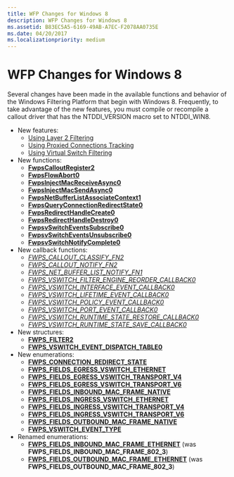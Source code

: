 ```yaml
---
title: WFP Changes for Windows 8
description: WFP Changes for Windows 8
ms.assetid: B83EC5A5-6169-49AB-A7EC-F2078AA0735E
ms.date: 04/20/2017
ms.localizationpriority: medium
---
```


# WFP Changes for Windows 8


Several changes have been made in the available functions and behavior of the Windows Filtering Platform that begin with Windows 8. Frequently, to take advantage of the new features, you must compile or recompile a callout driver that has the NTDDI\_VERSION macro set to NTDDI\_WIN8.

-   New features:
    - [Using Layer 2 Filtering](using-layer-2-filtering.md)
    - [Using Proxied Connections Tracking](using-proxied-connections-tracking.md)
    - [Using Virtual Switch Filtering](using-virtual-switch-filtering.md)
-   New functions:
    - [**FwpsCalloutRegister2**](https://docs.microsoft.com/windows-hardware/drivers/ddi/content/fwpsk/nf-fwpsk-fwpscalloutregister2)
    - [**FwpsFlowAbort0**](https://docs.microsoft.com/windows-hardware/drivers/ddi/content/fwpsk/nf-fwpsk-fwpsflowabort0)
    - [**FwpsInjectMacReceiveAsync0**](https://docs.microsoft.com/windows-hardware/drivers/ddi/content/fwpsk/nf-fwpsk-fwpsinjectmacreceiveasync0)
    - [**FwpsInjectMacSendAsync0**](https://docs.microsoft.com/windows-hardware/drivers/ddi/content/fwpsk/nf-fwpsk-fwpsinjectmacsendasync0)
    - [**FwpsNetBufferListAssociateContext1**](https://docs.microsoft.com/windows-hardware/drivers/ddi/content/fwpsk/nf-fwpsk-fwpsnetbufferlistassociatecontext1)
    - [**FwpsQueryConnectionRedirectState0**](https://docs.microsoft.com/windows-hardware/drivers/ddi/content/fwpsk/nf-fwpsk-fwpsqueryconnectionredirectstate0)
    - [**FwpsRedirectHandleCreate0**](https://docs.microsoft.com/windows-hardware/drivers/ddi/content/fwpsk/nf-fwpsk-fwpsredirecthandlecreate0)
    - [**FwpsRedirectHandleDestroy0**](https://docs.microsoft.com/windows-hardware/drivers/ddi/content/fwpsk/nf-fwpsk-fwpsredirecthandledestroy0)
    - [**FwpsvSwitchEventsSubscribe0**](https://docs.microsoft.com/windows-hardware/drivers/ddi/content/fwpsk/nf-fwpsk-fwpsvswitcheventssubscribe0)
    - [**FwpsvSwitchEventsUnsubscribe0**](https://docs.microsoft.com/windows-hardware/drivers/ddi/content/fwpsk/nf-fwpsk-fwpsvswitcheventsunsubscribe0)
    - [**FwpsvSwitchNotifyComplete0**](https://docs.microsoft.com/windows-hardware/drivers/ddi/content/fwpsk/nf-fwpsk-fwpsvswitchnotifycomplete0)
-   New callback functions:
    - [*FWPS\_CALLOUT\_CLASSIFY\_FN2*](https://docs.microsoft.com/windows-hardware/drivers/ddi/content/fwpsk/nc-fwpsk-fwps_callout_classify_fn2)
    - [*FWPS\_CALLOUT\_NOTIFY\_FN2*](https://docs.microsoft.com/windows-hardware/drivers/ddi/content/fwpsk/nc-fwpsk-fwps_callout_notify_fn2)
    - [*FWPS\_NET\_BUFFER\_LIST\_NOTIFY\_FN1*](https://docs.microsoft.com/windows-hardware/drivers/ddi/content/fwpsk/nc-fwpsk-fwps_net_buffer_list_notify_fn1)
    - [*FWPS\_VSWITCH\_FILTER\_ENGINE\_REORDER\_CALLBACK0*](https://docs.microsoft.com/windows-hardware/drivers/ddi/content/fwpsk/nc-fwpsk-fwps_vswitch_filter_engine_reorder_callback0)
    - [*FWPS\_VSWITCH\_INTERFACE\_EVENT\_CALLBACK0*](https://docs.microsoft.com/windows-hardware/drivers/ddi/content/fwpsk/nc-fwpsk-fwps_vswitch_interface_event_callback0)
    - [*FWPS\_VSWITCH\_LIFETIME\_EVENT\_CALLBACK0*](https://docs.microsoft.com/windows-hardware/drivers/ddi/content/fwpsk/nc-fwpsk-fwps_vswitch_lifetime_event_callback0)
    - [*FWPS\_VSWITCH\_POLICY\_EVENT\_CALLBACK0*](https://docs.microsoft.com/windows-hardware/drivers/ddi/content/fwpsk/nc-fwpsk-fwps_vswitch_policy_event_callback0)
    - [*FWPS\_VSWITCH\_PORT\_EVENT\_CALLBACK0*](https://docs.microsoft.com/windows-hardware/drivers/ddi/content/fwpsk/nc-fwpsk-fwps_vswitch_port_event_callback0)
    - [*FWPS\_VSWITCH\_RUNTIME\_STATE\_RESTORE\_CALLBACK0*](https://docs.microsoft.com/windows-hardware/drivers/ddi/content/fwpsk/nc-fwpsk-fwps_vswitch_runtime_state_restore_callback0)
    - [*FWPS\_VSWITCH\_RUNTIME\_STATE\_SAVE\_CALLBACK0*](https://docs.microsoft.com/windows-hardware/drivers/ddi/content/fwpsk/nc-fwpsk-fwps_vswitch_runtime_state_save_callback0)
-   New structures:
    - [**FWPS\_FILTER2**](https://docs.microsoft.com/windows/desktop/api/fwpstypes/ns-fwpstypes-fwps_filter2_)
    - [**FWPS\_VSWITCH\_EVENT\_DISPATCH\_TABLE0**](https://docs.microsoft.com/windows-hardware/drivers/ddi/content/fwpsk/ns-fwpsk-fwps_vswitch_event_dispatch_table0_)
-   New enumerations:
    - [**FWPS\_CONNECTION\_REDIRECT\_STATE**](https://docs.microsoft.com/windows-hardware/drivers/ddi/content/fwpsk/ne-fwpsk-fwps_connection_redirect_state_)
    - [**FWPS\_FIELDS\_EGRESS\_VSWITCH\_ETHERNET**](https://docs.microsoft.com/windows-hardware/drivers/ddi/content/fwpsk/ne-fwpsk-fwps_fields_egress_vswitch_ethernet_)
    - [**FWPS\_FIELDS\_EGRESS\_VSWITCH\_TRANSPORT\_V4**](https://docs.microsoft.com/windows-hardware/drivers/ddi/content/fwpsk/ne-fwpsk-fwps_fields_egress_vswitch_transport_v4_)
    - [**FWPS\_FIELDS\_EGRESS\_VSWITCH\_TRANSPORT\_V6**](https://docs.microsoft.com/windows-hardware/drivers/ddi/content/fwpsk/ne-fwpsk-fwps_fields_egress_vswitch_transport_v6_)
    - [**FWPS\_FIELDS\_INBOUND\_MAC\_FRAME\_NATIVE**](https://docs.microsoft.com/windows-hardware/drivers/ddi/content/fwpsk/ne-fwpsk-fwps_fields_inbound_mac_frame_native_)
    - [**FWPS\_FIELDS\_INGRESS\_VSWITCH\_ETHERNET**](https://docs.microsoft.com/windows-hardware/drivers/ddi/content/fwpsk/ne-fwpsk-fwps_fields_ingress_vswitch_ethernet_)
    - [**FWPS\_FIELDS\_INGRESS\_VSWITCH\_TRANSPORT\_V4**](https://docs.microsoft.com/windows-hardware/drivers/ddi/content/fwpsk/ne-fwpsk-fwps_fields_ingress_vswitch_transport_v4_)
    - [**FWPS\_FIELDS\_INGRESS\_VSWITCH\_TRANSPORT\_V6**](https://docs.microsoft.com/windows-hardware/drivers/ddi/content/fwpsk/ne-fwpsk-fwps_fields_ingress_vswitch_transport_v6_)
    - [**FWPS\_FIELDS\_OUTBOUND\_MAC\_FRAME\_NATIVE**](https://docs.microsoft.com/windows-hardware/drivers/ddi/content/fwpsk/ne-fwpsk-fwps_fields_outbound_mac_frame_native_)
    - [**FWPS\_VSWITCH\_EVENT\_TYPE**](https://docs.microsoft.com/windows-hardware/drivers/ddi/content/fwpsk/ne-fwpsk-fwps_vswitch_event_type_)
-   Renamed enumerations:
    - [**FWPS\_FIELDS\_INBOUND\_MAC\_FRAME\_ETHERNET**](https://docs.microsoft.com/windows-hardware/drivers/ddi/content/fwpsk/ne-fwpsk-fwps_fields_inbound_mac_frame_ethernet_) (was **FWPS\_FIELDS\_INBOUND\_MAC\_FRAME\_802\_3**)
    - [**FWPS\_FIELDS\_OUTBOUND\_MAC\_FRAME\_ETHERNET**](https://docs.microsoft.com/windows-hardware/drivers/ddi/content/fwpsk/ne-fwpsk-fwps_fields_outbound_mac_frame_ethernet_) (was **FWPS\_FIELDS\_OUTBOUND\_MAC\_FRAME\_802\_3**)

 

 





